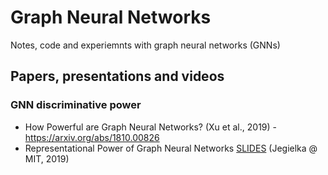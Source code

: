 # Graph Neural Networks
Notes, code and experiemnts with graph neural networks (GNNs)

## Papers, presentations and videos

### GNN discriminative power

* How Powerful are Graph Neural Networks? (Xu et al., 2019) - https://arxiv.org/abs/1810.00826
* Representational Power of Graph Neural Networks [SLIDES](https://www.ias.edu/sites/default/files/math/special_year_workshops/sjegelka.pdf) (Jegielka @ MIT, 2019)

